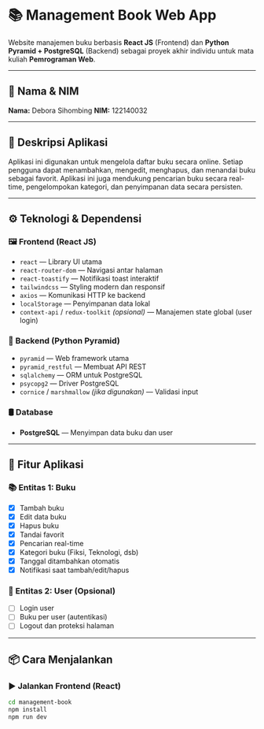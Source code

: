 # 📚 Management Book Web App

Website manajemen buku berbasis **React JS** (Frontend) dan **Python Pyramid + PostgreSQL** (Backend) sebagai proyek akhir individu untuk mata kuliah **Pemrograman Web**.

---

## 👤 Nama & NIM

**Nama:** Debora Sihombing
**NIM:** 122140032

---

## 📝 Deskripsi Aplikasi

Aplikasi ini digunakan untuk mengelola daftar buku secara online. Setiap pengguna dapat menambahkan, mengedit, menghapus, dan menandai buku sebagai favorit. Aplikasi ini juga mendukung pencarian buku secara real-time, pengelompokan kategori, dan penyimpanan data secara persisten.

---

## ⚙️ Teknologi & Dependensi

### 🖼️ Frontend (React JS)
- `react` — Library UI utama
- `react-router-dom` — Navigasi antar halaman
- `react-toastify` — Notifikasi toast interaktif
- `tailwindcss` — Styling modern dan responsif
- `axios` — Komunikasi HTTP ke backend
- `localStorage` — Penyimpanan data lokal
- `context-api` / `redux-toolkit` *(opsional)* — Manajemen state global (user login)

### 🐍 Backend (Python Pyramid)
- `pyramid` — Web framework utama
- `pyramid_restful` — Membuat API REST
- `sqlalchemy` — ORM untuk PostgreSQL
- `psycopg2` — Driver PostgreSQL
- `cornice` / `marshmallow` *(jika digunakan)* — Validasi input

### 🛢️ Database
- **PostgreSQL** — Menyimpan data buku dan user

---

## 🔑 Fitur Aplikasi

### 📚 Entitas 1: Buku
- [x] Tambah buku
- [x] Edit data buku
- [x] Hapus buku
- [x] Tandai favorit
- [x] Pencarian real-time
- [x] Kategori buku (Fiksi, Teknologi, dsb)
- [x] Tanggal ditambahkan otomatis
- [x] Notifikasi saat tambah/edit/hapus

### 👤 Entitas 2: User (Opsional)
- [ ] Login user
- [ ] Buku per user (autentikasi)
- [ ] Logout dan proteksi halaman

---

## 📦 Cara Menjalankan

### ▶️ Jalankan Frontend (React)

```bash
cd management-book
npm install
npm run dev
